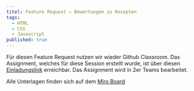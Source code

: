 ```yaml
---
titel: Feature Request – Bewertungen zu Rezepten
tags: 
  - HTML
  - CSS
  - Javascript
published: true
---
```



Für diesen Feature Request nutzen wir wieder Github Classroom. Das Assignment, welches für diese Session erstellt wurde, ist über diesen [Einladungslink](https://classroom.github.com/a/KPoAdnP4) erreichbar. Das Assignment wird in 2er Teams bearbeitet.

Alle Unterlagen finden sich auf dem [Miro Board](https://miro.com/app/board/o9J_lJoMH-4=/?moveToWidget=3458764557202716517&cot=14)